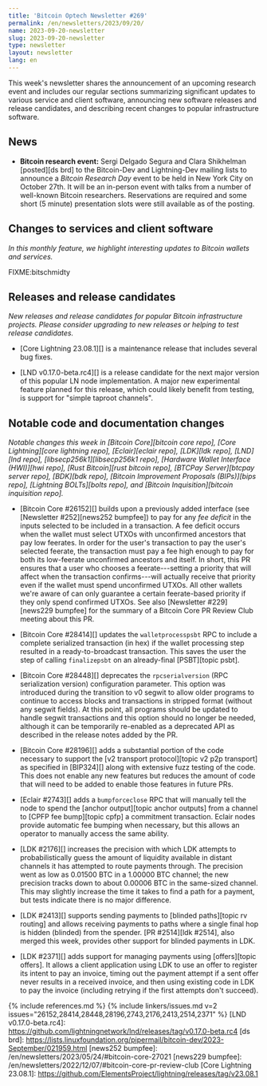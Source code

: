 ```yaml
---
title: 'Bitcoin Optech Newsletter #269'
permalink: /en/newsletters/2023/09/20/
name: 2023-09-20-newsletter
slug: 2023-09-20-newsletter
type: newsletter
layout: newsletter
lang: en
---
```

This week's newsletter shares the announcement of an upcoming research
event and includes our regular sections summarizing significant updates
to various service and client software, announcing new software releases
and release candidates, and describing recent changes to popular
infrastructure software.

## News

- **Bitcoin research event:** Sergi Delgado Segura and Clara Shikhelman
  [posted][ds brd] to the Bitcoin-Dev and Lightning-Dev mailing lists to
  announce a _Bitcoin Research Day_ event to be held in New York City on
  October 27th.  It will be an in-person event with talks from a number
  of well-known Bitcoin researchers.  Reservations are required and
  some short (5 minute) presentation slots were still available as of
  the posting.

## Changes to services and client software

*In this monthly feature, we highlight interesting updates to Bitcoin
wallets and services.*

FIXME:bitschmidty

## Releases and release candidates

*New releases and release candidates for popular Bitcoin infrastructure
projects.  Please consider upgrading to new releases or helping to test
release candidates.*

- [Core Lightning 23.08.1][] is a maintenance release that includes
  several bug fixes.

- [LND v0.17.0-beta.rc4][] is a release candidate for the next major
  version of this popular LN node implementation.  A major new
  experimental feature planned for this release, which could likely
  benefit from testing, is support for "simple taproot channels".

## Notable code and documentation changes

*Notable changes this week in [Bitcoin Core][bitcoin core repo], [Core
Lightning][core lightning repo], [Eclair][eclair repo], [LDK][ldk repo],
[LND][lnd repo], [libsecp256k1][libsecp256k1 repo], [Hardware Wallet
Interface (HWI)][hwi repo], [Rust Bitcoin][rust bitcoin repo], [BTCPay
Server][btcpay server repo], [BDK][bdk repo], [Bitcoin Improvement
Proposals (BIPs)][bips repo], [Lightning BOLTs][bolts repo], and
[Bitcoin Inquisition][bitcoin inquisition repo].*

- [Bitcoin Core #26152][] builds upon a previously added interface (see
  [Newsletter #252][news252 bumpfee]) to pay for any _fee deficit_ in
  the inputs selected to be included in a transaction.  A fee deficit
  occurs when the wallet must select UTXOs with unconfirmed ancestors
  that pay low feerates.  In order for the user's transaction to pay the
  user's selected feerate, the transaction must pay a fee high enough to
  pay for both its low-feerate unconfirmed ancestors and itself.  In
  short, this PR ensures that a user who chooses a feerate---setting a
  priority that will affect when the transaction confirms---will actually
  receive that priority even if the wallet must spend unconfirmed UTXOs.
  All other wallets we're aware of can only guarantee a certain
  feerate-based priority if they only spend confirmed UTXOs.  See also
  [Newsletter #229][news229 bumpfee] for the summary of a Bitcoin Core
  PR Review Club meeting about this PR.

- [Bitcoin Core #28414][] updates the `walletprocesspsbt` RPC to include
  a complete serialized transaction (in hex) if the wallet processing
  step resulted in a ready-to-broadcast transaction.  This saves the
  user the step of calling `finalizepsbt` on an already-final
  [PSBT][topic psbt].

- [Bitcoin Core #28448][] deprecates the `rpcserialversion` (RPC
  serialization version) configuration parameter.  This option was
  introduced during the transition to v0 segwit to allow older programs
  to continue to access blocks and transactions in stripped format
  (without any segwit fields).  At this point, all programs should be
  updated to handle segwit transactions and this option should no longer
  be needed, although it can be temporarily re-enabled as a deprecated
  API as described in the release notes added by the PR.

- [Bitcoin Core #28196][] adds a substantial portion of the code
  necessary to support the [v2 transport protocol][topic v2 p2p
  transport] as specified in [BIP324][] along with extensive fuzz
  testing of the code.  This does not enable any new features but
  reduces the amount of code that will need to be added to enable those
  features in future PRs.

- [Eclair #2743][] adds a `bumpforceclose` RPC that will manually tell
  the node to spend the [anchor output][topic anchor outputs] from a
  channel to [CPFP fee bump][topic cpfp] a commitment transaction.
  Eclair nodes provide automatic fee bumping when necessary, but this
  allows an operator to manually access the same ability.

- [LDK #2176][] increases the precision with which LDK attempts to
  probabilistically guess the amount of liquidity available in distant
  channels it has attempted to route payments through.  The precision
  went as low as 0.01500 BTC in a 1.00000 BTC channel; the new precision
  tracks down to about 0.00006 BTC in the same-sized channel.  This may
  slightly increase the time it takes to find a path for a payment, but
  tests indicate there is no major difference.

- [LDK #2413][] supports sending payments to [blinded paths][topic rv
  routing] and allows receiving payments to paths where a single final
  hop is hidden (blinded) from the spender.  [PR #2514][ldk #2514], also
  merged this week, provides other support for blinded payments in LDK.

- [LDK #2371][] adds support for managing payments using [offers][topic
  offers].  It allows a client application using LDK to use an offer to
  register its intent to pay an invoice, timing out the payment attempt
  if a sent offer never results in a received invoice, and then using
  existing code in LDK to pay the invoice (including retrying if the
  first attempts don't succeed).

{% include references.md %}
{% include linkers/issues.md v=2 issues="26152,28414,28448,28196,2743,2176,2413,2514,2371" %}
[LND v0.17.0-beta.rc4]: https://github.com/lightningnetwork/lnd/releases/tag/v0.17.0-beta.rc4
[ds brd]: https://lists.linuxfoundation.org/pipermail/bitcoin-dev/2023-September/021959.html
[news252 bumpfee]: /en/newsletters/2023/05/24/#bitcoin-core-27021
[news229 bumpfee]: /en/newsletters/2022/12/07/#bitcoin-core-pr-review-club
[Core Lightning 23.08.1]: https://github.com/ElementsProject/lightning/releases/tag/v23.08.1
